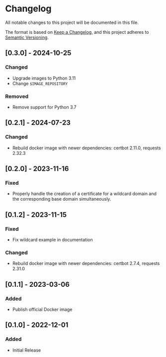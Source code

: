 # Changelog

All notable changes to this project will be documented in this file.

The format is based on [Keep a Changelog](https://keepachangelog.com/en/1.0.0/),
and this project adheres to [Semantic Versioning](https://semver.org/spec/v2.0.0.html).

## [0.3.0] - 2024-10-25

### Changed

- Upgrade images to Python 3.11
- Change `$IMAGE_REPOSITORY`

### Removed

- Remove support for Python 3.7

## [0.2.1] - 2024-07-23

### Changed

- Rebuild docker image with newer dependencies: certbot 2.11.0, requests 2.32.3

## [0.2.0] - 2023-11-16

### Fixed

- Properly handle the creation of a certificate for a wildcard domain and the corresponding base domain simultaneously.

## [0.1.2] - 2023-11-15

### Fixed

- Fix wildcard example in documentation

### Changed

- Rebuild docker image with newer dependencies: certbot 2.7.4, requests 2.31.0

## [0.1.1] - 2023-03-06

### Added

- Publish official Docker image

## [0.1.0] - 2022-12-01

### Added

- Initial Release
